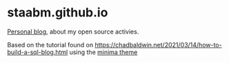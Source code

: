 # staabm.github.io

[Personal blog](https://staabm.github.io/), about my open source activies.

Based on the tutorial found on https://chadbaldwin.net/2021/03/14/how-to-build-a-sql-blog.html
using the [minima theme](https://github.com/jekyll/minima)
